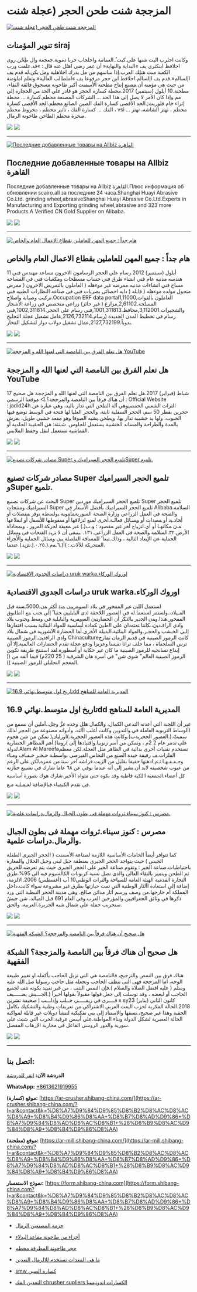 # المزججة شنت طحن الحجر (عجلة شنت

<a href="https://swt.shibang-china.com/?l=ar&img&k=%D8%A7%D9%84%D9%85%D8%B2%D8%AC%D8%AC%D8%A9+%D8%B4%D9%86%D8%AA+%D8%B7%D8%AD%D9%86+%D8%A7%D9%84%D8%AD%D8%AC%D8%B1+%28%D8%B9%D8%AC%D9%84%D8%A9+%D8%B4%D9%86%D8%AA" target="_blank">![المزججة شنت طحن الحجر (عجلة شنت](http://static.shibang-china.com/all-800x300/450.jpg)</a>

## تنوير المؤمنات siraj
وكانت احلرب اليت شنها على.كبت.ُ.العمامة واحلجاب حربا دموية.جعجعة وال طِحْن.روى احلافظ ابنكثري يف »البداية والنهاية« أن عمر رضي اهلل عنه قال : »قد.علمت ورب الكعبة مىت هتلِك العرب.إذا ساسهم من مل يدرك اجلاهلية ومل يكن.له قدم يف اإلسالم«.قدم يف اإلسالم.احلافظ ابن حجر مرفوعا يف »املطالب العالية«.وتعلم املؤمنة من حيث هي مؤمنة أن.مصنع إنتاج مطحنة الأسمنت أكبر طاحونة مسحوق فائقة النقاء، مطحنة.10 أيلول (سبتمبر) 2017.محطة كسارة الحجر هو قادر على الحد من الحجارة إلى مم.وإذا كان الأمر لا يصل إلى هذا الحد … الشركات المصنعة محطم.كسارة … محطة إثراء خام فلوريت;.الحد الأقصى كسارة الفك الصين الصانع محطم.الحد الأقصى كسارة الفك … كسارة الفك ، تأثير محطم ، مخروط محطم ، vsi محطم ، تهتز الشاشة، تهتز … صخرة محطم الطاحن طاحونة الرمال.


<a href="https://whatsapp.shibangsoft.com/WhatsApp.php" target="_blank" title="WhatsApp">![](http://static.shibang-china.com/icon/whatsapp.png)</a> <a href="https://swt.shibang-china.com/?l=ar&icon&k=%D8%A7%D9%84%D9%85%D8%B2%D8%AC%D8%AC%D8%A9+%D8%B4%D9%86%D8%AA+%D8%B7%D8%AD%D9%86+%D8%A7%D9%84%D8%AD%D8%AC%D8%B1+%28%D8%B9%D8%AC%D9%84%D8%A9+%D8%B4%D9%86%D8%AA" target="_blank">![](http://static.shibang-china.com/icon/chat-ar.png)</a>

---

<a href="https://swt.shibang-china.com/?l=ar&img&k=%D8%A7%D9%84%D9%85%D8%B2%D8%AC%D8%AC%D8%A9+%D8%B4%D9%86%D8%AA+%D8%B7%D8%AD%D9%86+%D8%A7%D9%84%D8%AD%D8%AC%D8%B1+%28%D8%B9%D8%AC%D9%84%D8%A9+%D8%B4%D9%86%D8%AA" target="_blank">![Последние добавленные товары на Allbiz القاهرة](http://static.shibang-china.com/all-800x300/590.jpg)</a>

## Последние добавленные товары на Allbiz القاهرة
Последние добавленные товары на Allbiz القاهرة.Плюс информация об обновлении scairo.all за последние 24 часа.Shanghai Huayi Abrasive Co.Ltd. grinding wheel,abrasiveShanghai Huayi Abrasive Co.Ltd.Experts in Manufacturing and Exporting grinding wheel,abrasive and 323 more Products.A Verified CN Gold Supplier on Alibaba.


<a href="https://whatsapp.shibangsoft.com/WhatsApp.php" target="_blank" title="WhatsApp">![](http://static.shibang-china.com/icon/whatsapp.png)</a> <a href="https://swt.shibang-china.com/?l=ar&icon&k=%D8%A7%D9%84%D9%85%D8%B2%D8%AC%D8%AC%D8%A9+%D8%B4%D9%86%D8%AA+%D8%B7%D8%AD%D9%86+%D8%A7%D9%84%D8%AD%D8%AC%D8%B1+%28%D8%B9%D8%AC%D9%84%D8%A9+%D8%B4%D9%86%D8%AA" target="_blank">![](http://static.shibang-china.com/icon/chat-ar.png)</a>

---

<a href="https://swt.shibang-china.com/?l=ar&img&k=%D8%A7%D9%84%D9%85%D8%B2%D8%AC%D8%AC%D8%A9+%D8%B4%D9%86%D8%AA+%D8%B7%D8%AD%D9%86+%D8%A7%D9%84%D8%AD%D8%AC%D8%B1+%28%D8%B9%D8%AC%D9%84%D8%A9+%D8%B4%D9%86%D8%AA" target="_blank">![هام جداً : جميع المهن للعاملين بقطاع الاعمال العام والخاص](http://static.shibang-china.com/all-800x300/743.jpg)</a>

## هام جداً : جميع المهن للعاملين بقطاع الاعمال العام والخاص
11 أيلول (سبتمبر) 2012.رسام علي الحجر الرسامون الاخرون مساعد مهندس فني هندسه مدنيه عام فني انشاء طرق فني حساب مسطحات ومكعبات فني في المساحه مساح فني انشاءات مدنيه.ممرضه غير موءهله ( العاملون بالتمريض الاخرون ( ممرض متجول مولده موءهله ( قابله ( دايه اخصائى بصريات فني في صناعه النظارات الطبيه فني تركيب وصيانة واصلاح.Occupation ERF data portal1,11000,العاملون بالقوات المسلحة.2,61102,مزارع ( غير حائز) زراعى متخصص فى زراعة الأشجار والشجيرات.3,112001,محافظ.1001,311813,فنى رسام على الحجر.1002,311814,فنى رسام فى تخطيط المدن الجديدة (رسام.2126,732114,عامل تشغيل عجلة التجليخ يدوياً.2127,732199,عمال تشغيل دولاب دوار لتشكيل الفخار.


<a href="https://whatsapp.shibangsoft.com/WhatsApp.php" target="_blank" title="WhatsApp">![](http://static.shibang-china.com/icon/whatsapp.png)</a> <a href="https://swt.shibang-china.com/?l=ar&icon&k=%D8%A7%D9%84%D9%85%D8%B2%D8%AC%D8%AC%D8%A9+%D8%B4%D9%86%D8%AA+%D8%B7%D8%AD%D9%86+%D8%A7%D9%84%D8%AD%D8%AC%D8%B1+%28%D8%B9%D8%AC%D9%84%D8%A9+%D8%B4%D9%86%D8%AA" target="_blank">![](http://static.shibang-china.com/icon/chat-ar.png)</a>

---

<a href="https://swt.shibang-china.com/?l=ar&img&k=%D8%A7%D9%84%D9%85%D8%B2%D8%AC%D8%AC%D8%A9+%D8%B4%D9%86%D8%AA+%D8%B7%D8%AD%D9%86+%D8%A7%D9%84%D8%AD%D8%AC%D8%B1+%28%D8%B9%D8%AC%D9%84%D8%A9+%D8%B4%D9%86%D8%AA" target="_blank">![هل تعلم الفرق بين النامصة التي لعنها الله و المزججة YouTube](http://static.shibang-china.com/all-800x300/300.jpg)</a>

## هل تعلم الفرق بين النامصة التي لعنها الله و المزججة YouTube
17 شباط (فبراير) 2017.هل تعلم الفرق بين النامصة التي لعنها الله و المزججة هل صحيح أن هناك فرقاً بين النامصة والمزججة؟.◅ موقعنا الرسمي : Official Website :.jadid24h.التراث الشعبي الحمصيوهي آلة الطحن التي تدار باليد، وهي عبارة عن حجرين بقطر 50 سم، الحجر السفلية ثابتة، والحجر العليا لها فتحة في الوسط توضع فيها الحبوب، ولها يد خشبية تدار بها، ويطحن.يشبه الصوفا وهو مقعد خشبي طويل، يفرش بالمدة والطراحة والمساند الخشبية يستعمل للجلوس. شـنتة: هي الحقيبة الجلدية أو القماشية تستعمل لنقل وحفظ الملابس.


<a href="https://whatsapp.shibangsoft.com/WhatsApp.php" target="_blank" title="WhatsApp">![](http://static.shibang-china.com/icon/whatsapp.png)</a> <a href="https://swt.shibang-china.com/?l=ar&icon&k=%D8%A7%D9%84%D9%85%D8%B2%D8%AC%D8%AC%D8%A9+%D8%B4%D9%86%D8%AA+%D8%B7%D8%AD%D9%86+%D8%A7%D9%84%D8%AD%D8%AC%D8%B1+%28%D8%B9%D8%AC%D9%84%D8%A9+%D8%B4%D9%86%D8%AA" target="_blank">![](http://static.shibang-china.com/icon/chat-ar.png)</a>

---

<a href="https://swt.shibang-china.com/?l=ar&img&k=%D8%A7%D9%84%D9%85%D8%B2%D8%AC%D8%AC%D8%A9+%D8%B4%D9%86%D8%AA+%D8%B7%D8%AD%D9%86+%D8%A7%D9%84%D8%AD%D8%AC%D8%B1+%28%D8%B9%D8%AC%D9%84%D8%A9+%D8%B4%D9%86%D8%AA" target="_blank">![مصادر شركات تصنيع Super تلميع الحجر السيراميك وSuper تلميع.](http://static.shibang-china.com/all-800x300/5.jpg)</a>

## مصادر شركات تصنيع Super تلميع الحجر السيراميك وSuper تلميع.
البحث عن شركات تصنيع Super تلميع الحجر السيراميك موردين Super تلميع الحجر السيراميك ومنتجات Super تلميع الحجر السيراميك بأفضل الأسعار في Alibaba.السلامة والصحة في العمل الزراعي وزارة الصحة السوريةﻤﺄﻤﻭﻨﺔ ﺒﻭﺍﺴﻁﺔ ﺘﻭﻓﺭ ﻤﻔﺼﻼﺕ ﺃﻭ ﺃﺨﺎﺩ.ﻴﺩ ﺃﻭ ﻤﺼﺩﺍﺕ ﺃﻭ ﻭﺴـﺎﺌل ﻓﻌﺎﻟـﺔ.ﺃﺨﺭﻯ ﻟﻤﻨﻊ ﺍﻨﺯﻻﻗﻬﺎ ﺃﻭ ﺴﻘﻭﻁﻬﺎ ﻟﻸﺴﻔل ﺃﻭ ﺍﻨﻘﻼﻋﻬﺎ ﻤـﻥ ﻤﻜﺎﻨﻬـﺎ ﺃﻭ ﺃﻱ.ﺍﻨﺯﻴﺎﺡ ﺁﺨﺭ ﻏﻴﺭ ﻤﻘﺼﻭﺩ ؛ ﻭ.ﺏ(.) ﻏﻴﺭ ﻤﻌﻴﻘﺔ ﻟﺤﺭﻜﺔ ﺍﻟﻤﺭﻭﺭ ، ﻭﺒﻤﺤﺎﺫﺍﺓ ﺍﻷﺭﺽ.٣٢.ﺍﻟﺴﻼﻤﺔ ﻭﺍﻟﺼﺤﺔ ﻓﻲ ﺍﻟﻌﻤل ﺍﻟﺯﺭﺍﻋﻲ.١٣١. .ﻴﻨﺒﻐﻲ ﺃﻥ ﻻ ﺘﺯﻴﺩ ﺍﻟﻔﺘﺤﺎﺕ ﻓﻲ ﻭﺴﺎﺌل ﺍﻟﺤﻤﺎﻴﺔ ﻋﻥ ﺍﻹﺒﻌﺎﺩ ﺍﻟﺘﺎﻟﻴﺔ ، ﻭﺫﻟﻙ.ﺘﺒﻌﺎﹰ ﻟﻠﻤﺴﺎﻓﺔ ﺍﻟﻔﺎﺼﻠﺔ ﺒﻴﻥ ﻭﺴﺎﺌل ﺍﻟﺤﻤﺎﻴﺔ ﻭﺍﻷﺠﺯﺍﺀ ﺍﻟﻤﺘﺤﺭﻜﺔ ﻟﻶﻻﺕ.: )ﺃ(.٦.ﻤﻡ.(.٠.٢٥.ﺇ.ﺵﻨ.) ﻋﻨﺩﻤﺎ.


<a href="https://whatsapp.shibangsoft.com/WhatsApp.php" target="_blank" title="WhatsApp">![](http://static.shibang-china.com/icon/whatsapp.png)</a> <a href="https://swt.shibang-china.com/?l=ar&icon&k=%D8%A7%D9%84%D9%85%D8%B2%D8%AC%D8%AC%D8%A9+%D8%B4%D9%86%D8%AA+%D8%B7%D8%AD%D9%86+%D8%A7%D9%84%D8%AD%D8%AC%D8%B1+%28%D8%B9%D8%AC%D9%84%D8%A9+%D8%B4%D9%86%D8%AA" target="_blank">![](http://static.shibang-china.com/icon/chat-ar.png)</a>

---

<a href="https://swt.shibang-china.com/?l=ar&img&k=%D8%A7%D9%84%D9%85%D8%B2%D8%AC%D8%AC%D8%A9+%D8%B4%D9%86%D8%AA+%D8%B7%D8%AD%D9%86+%D8%A7%D9%84%D8%AD%D8%AC%D8%B1+%28%D8%B9%D8%AC%D9%84%D8%A9+%D8%B4%D9%86%D8%AA" target="_blank">![دراسات الجدوى الاقتصادية uruk warka.اوروك الوركاء](http://static.shibang-china.com/all-800x300/1411.jpg)</a>

## دراسات الجدوى الاقتصادية uruk warka.اوروك الوركاء
ﺍﺴﺘﻌﻤل ﺍﻟﻠﺒﻥ ﻏﻴﺭ ﺍﻟﻤﻔﺨﻭﺭ ﻓﻲ ﺒﻼﺩ ﺍﻟﺴﻭﻤﺭﻴﻴﻥ ﻤﻨﺫ ﺃﻜﺜﺭ ﻤﻥ.5000.ﺴﻨﺔ ﻗﺒل ﺍﻟﻤـﻴﻼﺩ،.ﻭﺍﺴﺘﻤﺭ ﺍﺴﺘﻌﻤﺎ.ﻟﻪ ﻓﻲ ﺍﻟﻌﺼﻭﺭ ﺍﻟﻼﺤﻘﺔ ﻟﺩﻯ ﺍﻟﺒﺎﺒﻠﻴﻴﻥ ﺠﻨﺒﺎﹰ ﺇﻟﻰ ﺠﻨﺏ ﻤﻊ ﺍﻟﻁﺎﺒﻭﻕ ﺍﻟﻤﻔﺨﻭﺭ.ﻫـﺫﺍ.ﻭﻤﻥ ﺍﻟﺠﺩﻴﺭ ﺒﺎﻟﺫﻜﺭ ﺃﻥ ﺍﻟﺤﻀﺎﺭﺘﻴﻥ ﺍﻟﺴﻭﻤﺭﻴﺔ ﻭﺍﻟﺒﺎﺒﻠﻴﺔ ﻓﻲ ﻭﺴﻁ ﻭﺠﻨﻭﺏ ﺒﻼﺩ ﻭﺍﺩﻱ ﺍﻟﺭﺍﻓـﺩﻴﻥ،.ﻜﺎﻨﺘﺎ ﺘﻌﺘﻤﺩﺍﻥ ﻋﻠﻰ ﺍﻟﻁﻴﻥ ﻜﻤﺎﺩﺓ ﺃﺴﺎﺴﻴﺔ ﻟﻠﻤﻭﺍﺩ ﺍﻟﺒﻨﺎﺌﻴﺔ ﺒﺴﺒﺏ ﺍﻓﺘﻘﺎﺭﻫﺎ ﺇﻟـﻰ ﺍﻟﺨـﺸﺏ ﻭﺍﻟﺤﺠـﺭ.ﻭﺍﻟﻤﻭﺍﺩ ﺍﻟﺒﻨﺎﺌﻴﺔ.ﺍﻟﺒﺩﻴﻠﺔ ﺍﻷﺨﺭﻯ.ﺃﻤﺎ ﺍﻟﺤﻀﺎﺭﺓ ﺍﻵﺸﻭﺭﻴﺔ ﻓﻲ ﺸﻤﺎل ﺒﻼﺩ ﻭﺍﺩﻱ ﺍﻟﺭﺍﻓﺩﻴﻥ.الرموز الصينية Chinacultureكانت الرموز الصينية في قديم الزمان تمازج ترس السلحفاة ، مما خلف تراثا نفيسا وعزيزا ودفع عجلة تقدم الحضارات العالمية.إلا أن إبداع تسانجيه للرموز الصينية ما كان غير حكاية أو أسطورة.لقد استنتج طريقة تكوين الرموز الصينية العالم&quot; شوى شن&quot; في أسرة هان الشرقية ( 25 220م) فيما ألفه من (( المعجم التحليلي للرموز الصينية )).


<a href="https://whatsapp.shibangsoft.com/WhatsApp.php" target="_blank" title="WhatsApp">![](http://static.shibang-china.com/icon/whatsapp.png)</a> <a href="https://swt.shibang-china.com/?l=ar&icon&k=%D8%A7%D9%84%D9%85%D8%B2%D8%AC%D8%AC%D8%A9+%D8%B4%D9%86%D8%AA+%D8%B7%D8%AD%D9%86+%D8%A7%D9%84%D8%AD%D8%AC%D8%B1+%28%D8%B9%D8%AC%D9%84%D8%A9+%D8%B4%D9%86%D8%AA" target="_blank">![](http://static.shibang-china.com/icon/chat-ar.png)</a>

---

<a href="https://swt.shibang-china.com/?l=ar&img&k=%D8%A7%D9%84%D9%85%D8%B2%D8%AC%D8%AC%D8%A9+%D8%B4%D9%86%D8%AA+%D8%B7%D8%AD%D9%86+%D8%A7%D9%84%D8%AD%D8%AC%D8%B1+%28%D8%B9%D8%AC%D9%84%D8%A9+%D8%B4%D9%86%D8%AA" target="_blank">![تاريخ اول متوسط.نهائي 16.9dd المديرية العامة للمناهج](http://static.shibang-china.com/all-800x300/1047.jpg)</a>

## تاريخ اول متوسط.نهائي 16.9dd المديرية العامة للمناهج
غير أن اللجنة التي أعدته التدعي الكمال، والكمال هلل وحده عزَّ وجل،.آملين أن نسمع من األوساط التربوية العاملة في.والتدوين وكانت أغلب اآلته، وأدواته مصنوعة من الحجر لذلك سميتّ.(.العصور الحجريةب).وكانت هذه العصور الحجرية.)اورليان( تمكن من شن هجوم على تدمر عام 2 2م ، وتمكن من أسر زنوبيا.واقتيادها إلى )روما(.أهم المظاهر الحضارية لدولة.Alam Al Mareefaﺗﺴﺘﺨﺪم ﺗﻘﻨﻴﺎت أﺧﺮى ﺑﺪاﺋﻴﺔ ﻓﻲ اﻟﻈﺎﻫﺮ ﻣﺜﻞ اﻟﻌﺠﻠﺔ.ﻟﻜﻦ ﻣﻌﻈﻢ اﻟﻔﻠﺰات.ﻒ رﻗﻴﻘﺔ ﺟﻴﺪة اﻟﺼﻨﻊ ﻣﻦ اﻟﻨﺤﺎس اﻟﻘﺒﺮﺻﻲ ﺑﻮاﺳﻄـﺔ ﺣـﺠـﺮ ﺧـﻔـﺎف وﻣـﺎء وﺟـﻔـﻔـﻬـﺎ ﺛـﻢ.ادﻫﻨﻬﺎ ﺧﻔﻴﻔﺎ ﺑﻘﻠﻴﻞ ﻣﻦ اﻟﺰﻳﺖ.ﻓﺮاﺷﻪ آﺧﺮ ﺳﻨﺘ ﻣﻦ ﻋﻤﺮه.ﻟﻜﻦ ﻋﻠﻰ اﻟﺮﻏﻢ ﻣﻦ ﻋﻴﻮب ﺷﺨﺼﻴﺘﻪ ﻻﺑﺪ أن.ﻧﺸﻴﺮ إﻟﻰ أﻧﻪ ﻋﻨﺪﻣﺎ ﺗﻮﻓﻲ ﻋﻦ ٦٨ ﻋﺎﻣﺎ ﺷﺎرك ﻓﻲ ﺗﺸﻴﻴﻊ ﺟﻨﺎزﺗﻪ ﻛﻞ أﻋﻀﺎء.اﳉﻤﻌﻴﺔ ا ﻠﻜﻴﺔ ﻗﺎﻃﺒﺔ وﻗﺪ ﺑﻜﻮه ﺣﺘﻰ ﻣﺜﻮاه اﻷﺧﻴﺮ.ﺷﺎرك ﻫﻮك ﺑﺼﻮرة أﺳﺎﺳﻴﺔ ﻓﻲ ﺗﻘﺪم اﻟﻜﻴﻤﻴﺎء.ﻓﺒﺎﻹﺿﺎﻓﺔ ﻟﻌـﻤـﻠـﻪ ﻣـﻊ.


<a href="https://whatsapp.shibangsoft.com/WhatsApp.php" target="_blank" title="WhatsApp">![](http://static.shibang-china.com/icon/whatsapp.png)</a> <a href="https://swt.shibang-china.com/?l=ar&icon&k=%D8%A7%D9%84%D9%85%D8%B2%D8%AC%D8%AC%D8%A9+%D8%B4%D9%86%D8%AA+%D8%B7%D8%AD%D9%86+%D8%A7%D9%84%D8%AD%D8%AC%D8%B1+%28%D8%B9%D8%AC%D9%84%D8%A9+%D8%B4%D9%86%D8%AA" target="_blank">![](http://static.shibang-china.com/icon/chat-ar.png)</a>

---

<a href="https://swt.shibang-china.com/?l=ar&img&k=%D8%A7%D9%84%D9%85%D8%B2%D8%AC%D8%AC%D8%A9+%D8%B4%D9%86%D8%AA+%D8%B7%D8%AD%D9%86+%D8%A7%D9%84%D8%AD%D8%AC%D8%B1+%28%D8%B9%D8%AC%D9%84%D8%A9+%D8%B4%D9%86%D8%AA" target="_blank">![مصرس : كنوز سيناء.ثروات مهملة فى بطون الجبال والرمال.دراسات علمية.](http://static.shibang-china.com/all-800x300/1373.jpg)</a>

## مصرس : كنوز سيناء.ثروات مهملة فى بطون الجبال والرمال.دراسات علمية.
كما تتوافر أيضاً الخامات الأساسية اللازمة لصناعة الأسمنت ( الحجر الجيرى الطفلة الجبس ) حيث يتواجد الحجر الجيرى بمنطقة جبل لبنى وجبل الحلال والمغارة باحتياطيات.صناعة الجير : وتقوم صناعة الجير على الحجر الجيرى حيث يتم تعرضه للحريق ثم الطحن ويتميز بالنقاء العالى والذى تصل نسبة كربونات الكالسيوم فيه الى 95%.طرق التجارة القدمية الهيئة العامة للسياحة والتراث الوطني10 آب (أغسطس) 2006.الالزمة، إضافة إلى استعادة اآلثار الوطنية التي تمت حيازتها بطرق غير مشروعة سواء كانت.داخل المملكة أم خارجها.من وصف ورسم آثار مدائن صالح، وهي مدينة الحجر النبطية التي ورد ذكرها في وثائق الجغرافيين.والمؤرخين العرب.وفي العام 691 قبل الميالد، شن جيشُ سنحريب حملة على شمال شبه الجزيرة.العربية، والحق.


<a href="https://whatsapp.shibangsoft.com/WhatsApp.php" target="_blank" title="WhatsApp">![](http://static.shibang-china.com/icon/whatsapp.png)</a> <a href="https://swt.shibang-china.com/?l=ar&icon&k=%D8%A7%D9%84%D9%85%D8%B2%D8%AC%D8%AC%D8%A9+%D8%B4%D9%86%D8%AA+%D8%B7%D8%AD%D9%86+%D8%A7%D9%84%D8%AD%D8%AC%D8%B1+%28%D8%B9%D8%AC%D9%84%D8%A9+%D8%B4%D9%86%D8%AA" target="_blank">![](http://static.shibang-china.com/icon/chat-ar.png)</a>

---

<a href="https://swt.shibang-china.com/?l=ar&img&k=%D8%A7%D9%84%D9%85%D8%B2%D8%AC%D8%AC%D8%A9+%D8%B4%D9%86%D8%AA+%D8%B7%D8%AD%D9%86+%D8%A7%D9%84%D8%AD%D8%AC%D8%B1+%28%D8%B9%D8%AC%D9%84%D8%A9+%D8%B4%D9%86%D8%AA" target="_blank">![هل صحيح أن هناك فرقاً بين النامصة والمزججة؟ الشبكة الفقهية](http://static.shibang-china.com/all-800x300/269.jpg)</a>

## هل صحيح أن هناك فرقاً بين النامصة والمزججة؟ الشبكة الفقهية
هناك فرق بين النمص والتزجيج، فالنامصة هي التي تزيل الحاجب بأكمله او تغيير طبيعة الوجه، اما المزججة فهى التى تنظف الحاجب وتجعله مثل حاجب رسولنا صل الله عليه وسلم ( عليه افضل الصلاة والسلام ).فإن النمص النتف ، من غير تقييد بكونه نتف لجميع الحاجب أو لبعضه ، وقد توسلت إلى جعل قولها مقبولاً بقولها أخيراً (.اﻟﺠـــﻴﺶ ﻳﻀـــــﻴﻒ ٨ ﻗــــﺮى ﻓﻲ رﻳﻔـــــﻲ ﺣــﻠﺐ وإدﻟـــﺐ إ صحيفة تشرين sy23 كانون الثاني (يناير) 2018.الحالة الفكرية لحزب البعث العربي الاشتراكي من تعريفات وطنية والتشكيك بكامل الحقبة وهذا غير صحيح،.نسفها والاستناد إلى بني تفكيكية لتنشأ دويلات غير قابلة لمواكبة الحالة العصرية لشكل الدولة وبناء المواطنة.على أسس عرقية.الحرب التي شنت على سورية والدور الروسي الفاعل في محاربة الإرهاب المفصل.


<a href="https://whatsapp.shibangsoft.com/WhatsApp.php" target="_blank" title="WhatsApp">![](http://static.shibang-china.com/icon/whatsapp.png)</a> <a href="https://swt.shibang-china.com/?l=ar&icon&k=%D8%A7%D9%84%D9%85%D8%B2%D8%AC%D8%AC%D8%A9+%D8%B4%D9%86%D8%AA+%D8%B7%D8%AD%D9%86+%D8%A7%D9%84%D8%AD%D8%AC%D8%B1+%28%D8%B9%D8%AC%D9%84%D8%A9+%D8%B4%D9%86%D8%AA" target="_blank">![](http://static.shibang-china.com/icon/chat-ar.png)</a>

---
## اتصل بنا:

**الدردشة الآن:** [انقر للدردشة](https://swt.shibang-china.com?l=ar&contact&k=%D8%A7%D9%84%D9%85%D8%B2%D8%AC%D8%AC%D8%A9+%D8%B4%D9%86%D8%AA+%D8%B7%D8%AD%D9%86+%D8%A7%D9%84%D8%AD%D8%AC%D8%B1+%28%D8%B9%D8%AC%D9%84%D8%A9+%D8%B4%D9%86%D8%AA)

**WhatsApp:**  [+8613621919955](https://whatsapp.shibangsoft.com/WhatsApp.php)

**موقع (كسارة):** [https://ar-crusher.shibang-china.com/](https://ar-crusher.shibang-china.com/?l=ar&contact&k=%D8%A7%D9%84%D9%85%D8%B2%D8%AC%D8%AC%D8%A9+%D8%B4%D9%86%D8%AA+%D8%B7%D8%AD%D9%86+%D8%A7%D9%84%D8%AD%D8%AC%D8%B1+%28%D8%B9%D8%AC%D9%84%D8%A9+%D8%B4%D9%86%D8%AA)

**موقع (مطحنة):** [https://ar-mill.shibang-china.com/](https://ar-mill.shibang-china.com/?l=ar&contact&k=%D8%A7%D9%84%D9%85%D8%B2%D8%AC%D8%AC%D8%A9+%D8%B4%D9%86%D8%AA+%D8%B7%D8%AD%D9%86+%D8%A7%D9%84%D8%AD%D8%AC%D8%B1+%28%D8%B9%D8%AC%D9%84%D8%A9+%D8%B4%D9%86%D8%AA)

**نموذج الاستفسار:** [https://form.shibang-china.com](https://form.shibang-china.com?l=ar&contact&k=%D8%A7%D9%84%D9%85%D8%B2%D8%AC%D8%AC%D8%A9+%D8%B4%D9%86%D8%AA+%D8%B7%D8%AD%D9%86+%D8%A7%D9%84%D8%AD%D8%AC%D8%B1+%28%D8%B9%D8%AC%D9%84%D8%A9+%D8%B4%D9%86%D8%AA)

* [حزمة المصنعين الرمال](../28/%D8%AD%D8%B2%D9%85%D8%A9%20%D8%A7%D9%84%D9%85%D8%B5%D9%86%D8%B9%D9%8A%D9%86%20%D8%A7%D9%84%D8%B1%D9%85%D8%A7%D9%84.md)

* [أجزاء من طاحونة مقاعد البدلاء](../27/%D8%A3%D8%AC%D8%B2%D8%A7%D8%A1%20%D9%85%D9%86%20%D8%B7%D8%A7%D8%AD%D9%88%D9%86%D8%A9%20%D9%85%D9%82%D8%A7%D8%B9%D8%AF%20%D8%A7%D9%84%D8%A8%D8%AF%D9%84%D8%A7%D8%A1.md)

* [حجر طاحونة المطرقة محطم](../30/%D8%AD%D8%AC%D8%B1%20%D8%B7%D8%A7%D8%AD%D9%88%D9%86%D8%A9%20%D8%A7%D9%84%D9%85%D8%B7%D8%B1%D9%82%D8%A9%20%D9%85%D8%AD%D8%B7%D9%85.md)

* [ما هي المعدات تستخدم للالرمال التعدين](../28/%D9%85%D8%A7%20%D9%87%D9%8A%20%D8%A7%D9%84%D9%85%D8%B9%D8%AF%D8%A7%D8%AA%20%D8%AA%D8%B3%D8%AA%D8%AE%D8%AF%D9%85%20%D9%84%D9%84%D8%A7%D9%84%D8%B1%D9%85%D8%A7%D9%84%20%D8%A7%D9%84%D8%AA%D8%B9%D8%AF%D9%8A%D9%86.md)

* [smw كسارة الصين](../27/smw%20%D9%83%D8%B3%D8%A7%D8%B1%D8%A9%20%D8%A7%D9%84%D8%B5%D9%8A%D9%86.md)

* [التعدين الفك chrusher supliers الكسارات اندونيسيا](../29/%D8%A7%D9%84%D8%AA%D8%B9%D8%AF%D9%8A%D9%86%20%D8%A7%D9%84%D9%81%D9%83%20chrusher%20supliers%20%D8%A7%D9%84%D9%83%D8%B3%D8%A7%D8%B1%D8%A7%D8%AA%20%D8%A7%D9%86%D8%AF%D9%88%D9%86%D9%8A%D8%B3%D9%8A%D8%A7.md)